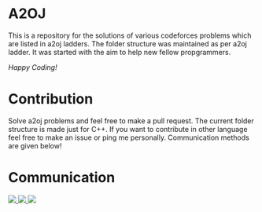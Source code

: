 # A2OJ
This is a repository for the solutions of various codeforces problems which are listed in a2oj ladders. The folder structure was maintained as per a2oj ladder. It was started with the aim to help new fellow propgrammers.

*Happy Coding!*

# Contribution
Solve a2oj problems and feel free to make a pull request. The current folder structure is made just for C++. If you want to contribute in other language feel free to make an issue or ping me personally. Communication methods are given below!

# Communication 
<p>
  <a href ="https://twitter.com/animesh__bhakat">
    <img src = "https://img.shields.io/twitter/follow/animesh__bhakat?label=Twitter&logo=twitter&style=for-the-badge"/>
  </a>
  <a href ="https://www.instagram.com/animesh_bhakat">
    <img src = "https://img.shields.io/badge/Instagram-e95950?style=for-the-badge&logo=instagram&logoColor=white"/>
  </a>
  <a href ="mailto: bhakat.animesh1024@gmail.com">
    <img src = "https://img.shields.io/badge/Gmail-D14836?style=for-the-badge&logo=gmail&logoColor=white"/>
  </a>
</p>
